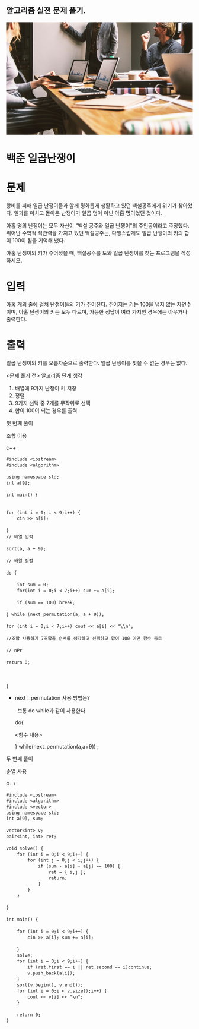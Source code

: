 ## 알고리즘 실전 문제 풀기.


![제주도 이미지](img/a.jpg)

# 백준 일곱난쟁이

# 문제

왕비를 피해 일곱 난쟁이들과 함께 평화롭게 생활하고 있던 백설공주에게 위기가 찾아왔다. 일과를 마치고 돌아온 난쟁이가 일곱 명이 아닌 아홉 명이었던 것이다.

아홉 명의 난쟁이는 모두 자신이 "백설 공주와 일곱 난쟁이"의 주인공이라고 주장했다. 뛰어난 수학적 직관력을 가지고 있던 백설공주는, 다행스럽게도 일곱 난쟁이의 키의 합이 100이 됨을 기억해 냈다.

아홉 난쟁이의 키가 주어졌을 때, 백설공주를 도와 일곱 난쟁이를 찾는 프로그램을 작성하시오.

# 입력

아홉 개의 줄에 걸쳐 난쟁이들의 키가 주어진다. 주어지는 키는 100을 넘지 않는 자연수이며, 아홉 난쟁이의 키는 모두 다르며, 가능한 정답이 여러 가지인 경우에는 아무거나 출력한다.

# 출력

일곱 난쟁이의 키를 오름차순으로 출력한다. 일곱 난쟁이를 찾을 수 없는 경우는 없다.

<문제 풀기 전> 알고리즘 단계 생각

1. 배열에 9가지 난쟁이 키 저장
2. 정렬
3. 9가지 선택 중 7개를 무작위로 선택
4. 합이 100이 되는 경우를 출력

첫 번째 풀이 

조합 이용


c++
```
#include <iostream>
#include <algorithm>

using namespace std;
int a[9];

int main() {


for (int i = 0; i < 9;i++) {
	cin >> a[i];

}
// 배열 입력

sort(a, a + 9);

// 배열 정렬

do {

	int sum = 0;
	for(int i = 0;i < 7;i++) sum += a[i];

	if (sum == 100) break;

} while (next_permutation(a, a + 9));

for (int i = 0;i < 7;i++) cout << a[i] << "\\n";

//조합 사용하기 7조합을 순서를 생각하고 선택하고 합이 100 이면 함수 종료

// nPr

return 0;



}

```

- next _ permutation 사용 방법은?
    
    -보통 do while과 같이 사용한다
    
     do{
    
     <함수 내용>
    
     } while(next_permutation(a,a+9)) ;
    


두 번째 풀이

순열 사용

c++

```
#include <iostream>
#include <algorithm>
#include <vector>
using namespace std;
int a[9], sum;

vector<int> v;
pair<int, int> ret;

void solve() {
    for (int i = 0;i < 9;i++) {
        for (int j = 0;j < i;j++) {
            if (sum - a[i] - a[j] == 100) {
                ret = { i,j };
                return;
            }
        }
    }
     
}

int main() {

    for (int i = 0;i < 9;i++) {
        cin >> a[i]; sum += a[i];
        
    }
    solve;
    for (int i = 0;i < 9;i++) {
        if (ret.first == i || ret.second == i)continue;
        v.push_back(a[i]);
    }
    sort(v.begin(), v.end());
    for (int i = 0;i < v.size();i++) {
        cout << v[i] << "\n";
    }

    return 0;
}
```